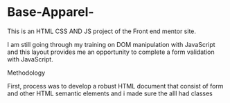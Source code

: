 # Base-Apparel-

This is an HTML CSS AND JS project of the Front end mentor site. 

I am still going through my training on DOM manipulation with JavaScript and this layout provides me an opportunity to complete a form validation with JavaScript. 

Methodology

First, process was to develop a robust HTML document that consist of form and other HTML semantic elements and i made sure the alll had classes
